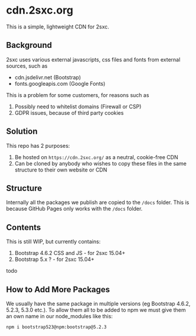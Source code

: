 # cdn.2sxc.org

This is a simple, lightweight CDN for 2sxc.

## Background

2sxc uses various external javascripts, css files and fonts from external sources, such as

* cdn.jsdelivr.net (Bootstrap)
* fonts.googleapis.com (Google Fonts)

This is a problem for some customers, for reasons such as

1. Possibly need to whitelist domains (Firewall or CSP)
1. GDPR issues, because of third party cookies

## Solution

This repo has 2 purposes:

1. Be hosted on `https://cdn.2sxc.org/` as a neutral, cookie-free CDN
1. Can be cloned by anybody who wishes to copy these files in the same structure to their own website or CDN

## Structure

Internally all the packages we publish are copied to the `/docs` folder.
This is because GitHub Pages only works with the `/docs` folder.

## Contents

This is still WIP, but currently contains:

1. Bootstrap 4.6.2 CSS and JS - for 2sxc 15.04+
1. Bootstrap 5.x ? - for 2sxc 15.04+

todo

## How to Add More Packages

We usually have the same package in multiple versions (eg Bootstrap 4.6.2, 5.2.3, 5.3.0 etc.).
To allow them all to be added to npm we must give them an own name in our node_modules like this:

`npm i bootstrap523@npm:bootstrap@5.2.3`